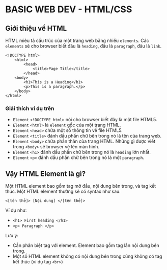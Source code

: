 # BASIC WEB DEV - HTML/CSS

## Giới thiệu về HTML

HTML miêu tả cấu trúc của một trang web bằng nhiều `elements`. Các `elements` sẽ cho browser biết đâu là `heading`, đâu là `paragraph`, đâu là `link`.

    <!DOCTYPE html>
        <html>
            <head>
                <title>Page Title</title>
            </head>
        <body>
            <h1>This is a Heading</h1>
            <p>This is a paragraph.</p>
        </body>
    </html>

### Giải thích ví dụ trên

-   `Element` `<!DOCTYPE html>` nói cho browser biết đây là một file HTML5.
-   `Element` `<html>` là `element` gốc của một trang HTML.
-   `Element` `<head>` chứa một số thông tin về file HTML5.
-   `Element` `<title>` đánh dấu phần chữ bên trong nó là tên của trang web.
-   `Element` `<body>` chứa phần thân của trang HTML. Những gì được viết trong `<body>` sẽ browser vẽ lên màn hình.
-   `Element` `<h1>` đánh dấu phần chữ bên trong nó là `heading` lớn nhất.
-   `Element` `<p>` đánh dấu phần chữ bên trong nó là một `paragraph`.

## Vậy HTML Element là gì?

Một HTML element bao gồm tag mở đầu, nội dung bên trong, và tag kết thúc. Một HTML element thường sẽ có syntax như sau:

`<[tên thẻ]> [Nội dung] </[tên thẻ]>`

Ví dụ như:

-   `<h1> First heading </h1> `
-   `<p> Paragraph </p> `

Lưu ý:

-   Cần phân biệt tag với element. Element bao gồm tag lẫn nội dung bên trong.
-   Một số HTML element không có nội dung bên trong cũng không có tag kết thúc (ví dụ tag `<br>`)
